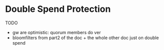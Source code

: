 # Double Spend Protection
TODO
- gw are optimistic: quorum members do ver
- bloomfilters from part2 of the doc + the whole other doc just on double spend
